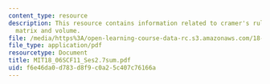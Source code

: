 ```yaml
---
content_type: resource
description: This resource contains information related to cramer's rule, inverse
  matrix and volume.
file: /media/https%3A/open-learning-course-data-rc.s3.amazonaws.com/18-06sc-linear-algebra-fall-2011/f6e46da0d783d8f9c0a25c407c76166a_MIT18_06SCF11_Ses2.7sum.pdf
file_type: application/pdf
resourcetype: Document
title: MIT18_06SCF11_Ses2.7sum.pdf
uid: f6e46da0-d783-d8f9-c0a2-5c407c76166a
---
```

